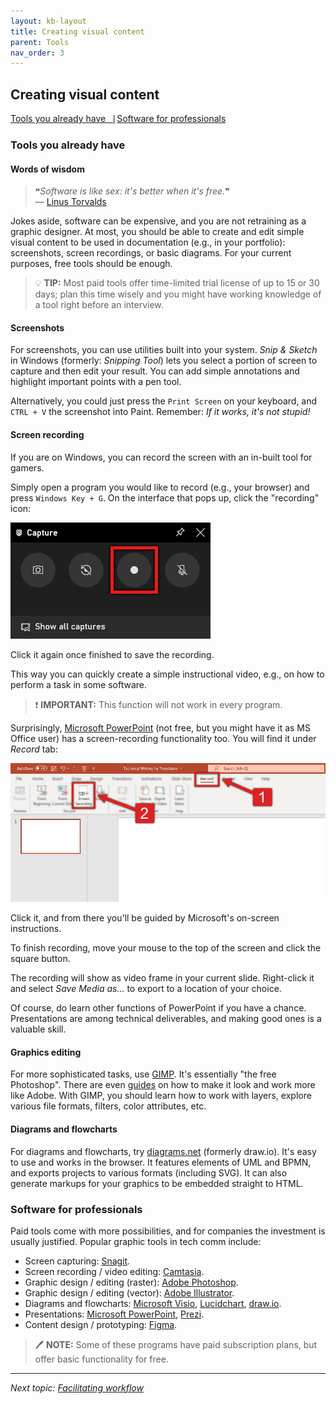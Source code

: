 ```yaml
---
layout: kb-layout
title: Creating visual content
parent: Tools
nav_order: 3
---
```


## Creating visual content

[Tools you already have⎹](#tools-you-already-have) [Software for professionals](#software-for-professionals)

### Tools you already have

#### Words of wisdom

> ❝*Software is like sex: it's better when it's free.*❞   
> — [Linus Torvalds](https://twitter.com/linus__torvalds/status/296333253571387392?lang=en)

Jokes aside, software can be expensive, and you are not retraining as a graphic designer. At most, you should be able to create and edit simple visual content to be used in documentation (e.g., in your portfolio): screenshots, screen recordings, or basic diagrams. For your current purposes, free tools should be enough.  

> 💡 **TIP:** Most paid tools offer time-limited trial license of up to 15 or 30 days; plan this time wisely and you might have working knowledge of a tool right before an interview.  

#### Screenshots

For screenshots, you can use utilities built into your system. *Snip & Sketch* in Windows (formerly: *Snipping Tool*) lets you select a portion of screen to capture and then edit your result. You can add simple annotations and highlight important points with a pen tool.  

Alternatively, you could just press the `Print Screen` on your keyboard, and `CTRL + V` the screenshot into Paint. Remember: *If it works, it's not stupid!*

#### Screen recording

If you are on Windows, you can record the screen with an in-built tool for gamers. 

Simply open a program you would like to record (e.g., your browser) and press `Windows Key + G`. On the interface that pops up, click the "recording" icon:

![Screen recorder built into Windows](../../images/screen-capture.jpg)  

Click it again once finished to save the recording. 

This way you can quickly create a simple instructional video, e.g., on how to perform a task in some software.

> ❗ **IMPORTANT:** This function will not work in every program.

Surprisingly, [Microsoft PowerPoint](https://www.microsoft.com/en-gb/microsoft-365/powerpoint) (not free, but you might have it as MS Office user) has a screen-recording functionality too. You will find it under *Record* tab:

![PowerPoint screen recording functionality](../../images/powerpoint.jpg)  

Click it, and from there you'll be guided by Microsoft's on-screen instructions.

To finish recording, move your mouse to the top of the screen and click the square button.

The recording will show as video frame in your current slide. Right-click it and select *Save Media as...* to export to a location of your choice.  

Of course, do learn other functions of PowerPoint if you have a chance. Presentations are among technical deliverables, and making good ones is a valuable skill.  

#### Graphics editing

For more sophisticated tasks, use [GIMP](https://www.gimp.org/). It's essentially "the free Photoshop". There are even [guides](https://www.youtube.com/watch?v=dY7g2JGyJeQ) on how to make it look and work more like Adobe. With GIMP, you should learn how to work with layers, explore various file formats, filters, color attributes, etc.

#### Diagrams and flowcharts

For diagrams and flowcharts, try [diagrams.net](https://app.diagrams.net/) (formerly draw.io). It's easy to use and works in the browser. It features elements of UML and BPMN, and exports projects to various formats (including SVG). It can also generate markups for your graphics to be embedded straight to HTML.  

### Software for professionals

Paid tools come with more possibilities, and for companies the investment is usually justified. Popular graphic tools in tech comm include:

* Screen capturing: [Snagit](https://www.techsmith.com/screen-capture.html).
* Screen recording / video editing: [Camtasia](https://www.techsmith.com/video-editor.html).
* Graphic design / editing (raster): [Adobe Photoshop](https://www.adobe.com/products/photoshop.html).
* Graphic design / editing (vector): [Adobe Illustrator](https://www.adobe.com/pl/products/illustrator.html).
* Diagrams and flowcharts: [Microsoft Visio](https://www.microsoft.com/pl-pl/microsoft-365/visio/flowchart-software?rtc=1), [Lucidchart](https://www.lucidchart.com/), [draw.io](https://drawio-app.com/).
* Presentations: [Microsoft PowerPoint](https://www.microsoft.com/en-gb/microsoft-365/powerpoint), [Prezi](https://prezi.com/).
* Content design / prototyping: [Figma](https://www.figma.com/).

> 🖊️ **NOTE:** Some of these programs have paid subscription plans, but offer basic functionality for free.

---

*Next topic: [Facilitating workflow](../4-facilitating-workflow/)*